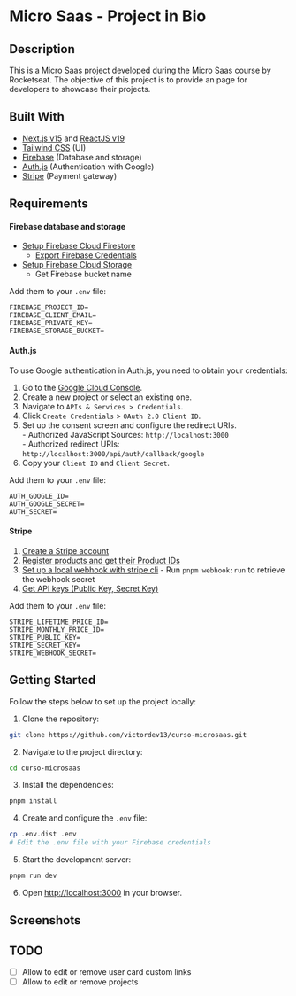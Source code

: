 # Micro Saas - Project in Bio

## Description
This is a Micro Saas project developed during the Micro Saas course by Rocketseat.
The objective of this project is to provide an page for developers to showcase their projects.

## Built With
- [Next.js v15](https://nextjs.org/) and [ReactJS v19](https://react.dev/)
- [Tailwind CSS](https://tailwindcss.com/) (UI)
- [Firebase](https://firebase.google.com/) (Database and storage)
- [Auth.js](https://authjs.dev/) (Authentication with Google)
- [Stripe](https://stripe.com/) (Payment gateway)

## Requirements

#### Firebase database and storage
 - [Setup Firebase Cloud Firestore](https://firebase.google.com/docs/firestore?hl=pt-br)
   - [Export Firebase Credentials](https://firebase.google.com/docs/admin/setup?hl=pt&authuser=0)
 - [Setup Firebase Cloud Storage](https://firebase.google.com/docs/storage?hl=pt-br)
   - Get Firebase bucket name
   
Add them to your `.env` file:  
```env
FIREBASE_PROJECT_ID=
FIREBASE_CLIENT_EMAIL=
FIREBASE_PRIVATE_KEY=
FIREBASE_STORAGE_BUCKET=
```

#### Auth.js

To use Google authentication in Auth.js, you need to obtain your credentials:

  1. Go to the [Google Cloud Console](https://console.cloud.google.com/).
  2. Create a new project or select an existing one.
  3. Navigate to `APIs & Services > Credentials`.
  4. Click `Create Credentials` > `OAuth 2.0 Client ID`.
  5. Set up the consent screen and configure the redirect URIs.  
    - Authorized JavaScript Sources: `http://localhost:3000`  
    - Authorized redirect URIs: `http://localhost:3000/api/auth/callback/google`
  6. Copy your `Client ID` and `Client Secret`.

Add them to your `.env` file:  
```env
AUTH_GOOGLE_ID=
AUTH_GOOGLE_SECRET=
AUTH_SECRET=
```

#### Stripe
  1. [Create a Stripe account](https://dashboard.stripe.com/register)
  2. [Register products and get their Product IDs](https://dashboard.stripe.com/test/products/create)
  3. [Set up a local webhook with stripe cli](https://dashboard.stripe.com/test/webhooks/create?endpoint_location=local)
    - Run `pnpm webhook:run` to retrieve the webhook secret
  4. [Get API keys (Public Key, Secret Key)](https://dashboard.stripe.com/test/apikeys)

Add them to your `.env` file:  
```env
STRIPE_LIFETIME_PRICE_ID=
STRIPE_MONTHLY_PRICE_ID=
STRIPE_PUBLIC_KEY=
STRIPE_SECRET_KEY=
STRIPE_WEBHOOK_SECRET=
```

## Getting Started
Follow the steps below to set up the project locally:

1. Clone the repository:
  ```sh
  git clone https://github.com/victordev13/curso-microsaas.git
  ```
2. Navigate to the project directory:
  ```sh
  cd curso-microsaas
  ```
3. Install the dependencies:
  ```sh
  pnpm install
  ```
4. Create and configure the `.env` file:
  ```sh
  cp .env.dist .env
  # Edit the .env file with your Firebase credentials
  ```
5. Start the development server:
  ```sh
  pnpm run dev
  ```
6. Open [http://localhost:3000](http://localhost:3000) in your browser.

## Screenshots

## TODO
 - [ ] Allow to edit or remove user card custom links
 - [ ] Allow to edit or remove projects
